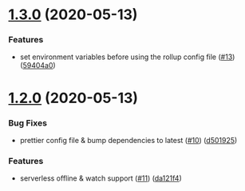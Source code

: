 # [1.3.0](https://github.com/flybondi/serverless-rollup-plugin/compare/v1.2.0...v1.3.0) (2020-05-13)


### Features

* set environment variables before using the rollup config file ([#13](https://github.com/flybondi/serverless-rollup-plugin/issues/13)) ([59404a0](https://github.com/flybondi/serverless-rollup-plugin/commit/59404a0bfd39a2ce769ad7147838be8a58d7713a))

# [1.2.0](https://github.com/flybondi/serverless-rollup-plugin/compare/v1.1.0...v1.2.0) (2020-05-13)


### Bug Fixes

* prettier config file & bump dependencies to latest ([#10](https://github.com/flybondi/serverless-rollup-plugin/issues/10)) ([d501925](https://github.com/flybondi/serverless-rollup-plugin/commit/d501925c25f96eba5b38128f2df4b23a64bd505b))


### Features

* serverless offline & watch support ([#11](https://github.com/flybondi/serverless-rollup-plugin/issues/11)) ([da121f4](https://github.com/flybondi/serverless-rollup-plugin/commit/da121f4fe5546f1824ee302e3fabcb8696348d29))
